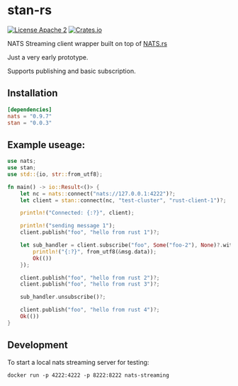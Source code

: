 # stan-rs
[![License Apache 2](https://img.shields.io/badge/License-Apache2-blue.svg)](https://www.apache.org/licenses/LICENSE-2.0)
[![Crates.io](https://img.shields.io/crates/v/stan.svg)](https://crates.io/crates/stan)

NATS Streaming client wrapper built on top of [NATS.rs](https://github.com/nats-io/nats.rs)

Just a very early prototype.

Supports publishing and basic subscription.

## Installation

```toml
[dependencies]
nats = "0.9.7"
stan = "0.0.3"
```

## Example useage:

```rust
use nats;
use stan;
use std::{io, str::from_utf8};

fn main() -> io::Result<()> {
    let nc = nats::connect("nats://127.0.0.1:4222")?;
    let client = stan::connect(nc, "test-cluster", "rust-client-1")?;

    println!("Connected: {:?}", client);

    println!("sending message 1");
    client.publish("foo", "hello from rust 1")?;

    let sub_handler = client.subscribe("foo", Some("foo-2"), None)?.with_handler(|msg| {
        println!("{:?}", from_utf8(&msg.data));
        Ok(())
    });

    client.publish("foo", "hello from rust 2")?;
    client.publish("foo", "hello from rust 3")?;

    sub_handler.unsubscribe()?;

    client.publish("foo", "hello from rust 4")?;
    Ok(())
}

```

## Development

To start a local nats streaming server for testing:

```
docker run -p 4222:4222 -p 8222:8222 nats-streaming
```

